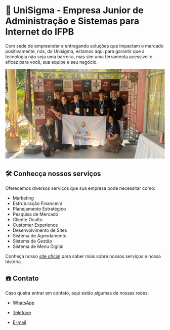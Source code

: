 # 🦁 UniSigma - Empresa Junior de Administração e Sistemas para Internet do IFPB

Com sede de empreender e entregando soluções que impactam o mercado positivamente, nós, da Unisigma, estamos aqui para garantir que a tecnologia não seja uma barreira, mas sim uma ferramenta acessível e eficaz para você, sua equipe e seu negócio.

<img src="images/unisigma.jpeg" alt="Time UniSigma">

## 🛠️ Conhecça nossos serviços

Oferecemos diversos serviços que sua empresa pode necessitar como:

- Marketing
- Estruturação Financeira
- Planejamento Estratégico
- Pesquisa de Mercado
- Cliente Oculto
- Customer Experience
- Desenvolvimento de Sites
- Sistema de Agendamento
- Sistema de Gestão
- Sistema de Menu Digital

Conheça nosso [site oficial](https://unisigma.onrender.com/) para saber mais sobre nossos serviços e nossa história.

## ☎️ Contato

Caso queira entrar em contato, aqui estão algumas de nossas redes:

- <a href="https://wa.me/5583986690647?text=Ol%C3%A1%2C+preciso+tirar+algumas+duvidas.">WhatsApp</a>

- <a href="tel:(83) 98669-0647">Telefone</a>
- <a href="mailto:comercialunisigma@gmail.com?subject=PLANEJAMENTO%20EMPRESARIAL%20%2F%20DIGITAL">E-mail</a>
